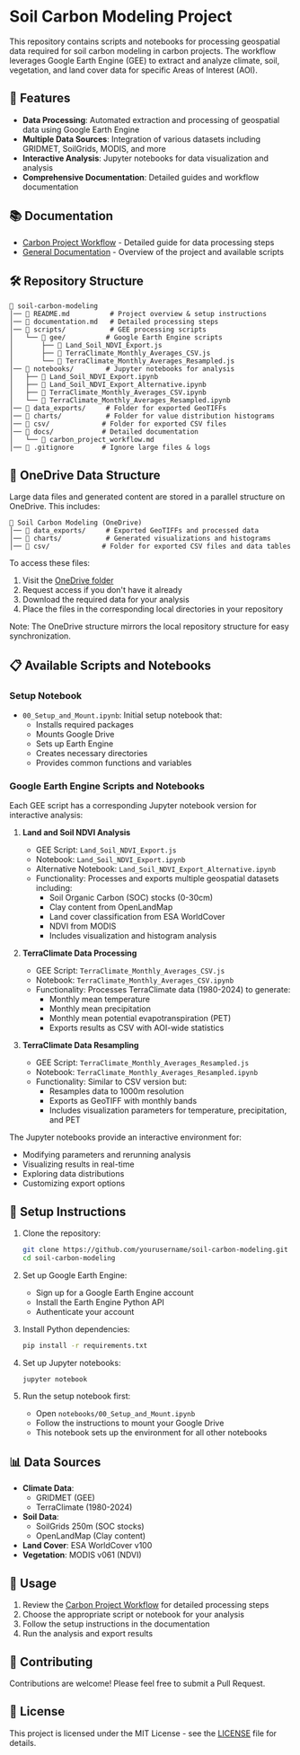 # Soil Carbon Modeling Project

This repository contains scripts and notebooks for processing geospatial data required for soil carbon modeling in carbon projects. The workflow leverages Google Earth Engine (GEE) to extract and analyze climate, soil, vegetation, and land cover data for specific Areas of Interest (AOI).

## 🌟 Features

- **Data Processing**: Automated extraction and processing of geospatial data using Google Earth Engine
- **Multiple Data Sources**: Integration of various datasets including GRIDMET, SoilGrids, MODIS, and more
- **Interactive Analysis**: Jupyter notebooks for data visualization and analysis
- **Comprehensive Documentation**: Detailed guides and workflow documentation

## 📚 Documentation

- [Carbon Project Workflow](docs/carbon_project_workflow.md) - Detailed guide for data processing steps
- [General Documentation](documentation.md) - Overview of the project and available scripts

## 🛠️ Repository Structure

```
📁 soil-carbon-modeling
│── 📜 README.md          # Project overview & setup instructions
│── 📜 documentation.md   # Detailed processing steps
│── 📁 scripts/           # GEE processing scripts
│   └── 📁 gee/          # Google Earth Engine scripts
│       ├── 📜 Land_Soil_NDVI_Export.js
│       ├── 📜 TerraClimate_Monthly_Averages_CSV.js
│       └── 📜 TerraClimate_Monthly_Averages_Resampled.js
│── 📁 notebooks/        # Jupyter notebooks for analysis
│   ├── 📜 Land_Soil_NDVI_Export.ipynb
│   ├── 📜 Land_Soil_NDVI_Export_Alternative.ipynb
│   ├── 📜 TerraClimate_Monthly_Averages_CSV.ipynb
│   └── 📜 TerraClimate_Monthly_Averages_Resampled.ipynb
│── 📁 data_exports/     # Folder for exported GeoTIFFs
│── 📁 charts/           # Folder for value distribution histograms
│── 📁 csv/             # Folder for exported CSV files
│── 📁 docs/            # Detailed documentation
│   └── 📜 carbon_project_workflow.md
│── 📜 .gitignore       # Ignore large files & logs
```

## 📁 OneDrive Data Structure

Large data files and generated content are stored in a parallel structure on OneDrive. This includes:

```
📁 Soil Carbon Modeling (OneDrive)
│── 📁 data_exports/     # Exported GeoTIFFs and processed data
│── 📁 charts/           # Generated visualizations and histograms
│── 📁 csv/             # Folder for exported CSV files and data tables
```

To access these files:
1. Visit the [OneDrive folder](https://kayaglobal.sharepoint.com/:f:/s/ClimateOffice/Eohsdwk2Ii1NgBReznqv3IgB-AsNm2qAmfmYkJfKRHoydw?e=SW7hyV)
2. Request access if you don't have it already
3. Download the required data for your analysis
4. Place the files in the corresponding local directories in your repository

Note: The OneDrive structure mirrors the local repository structure for easy synchronization.

## 📋 Available Scripts and Notebooks

### Setup Notebook
- `00_Setup_and_Mount.ipynb`: Initial setup notebook that:
  - Installs required packages
  - Mounts Google Drive
  - Sets up Earth Engine
  - Creates necessary directories
  - Provides common functions and variables

### Google Earth Engine Scripts and Notebooks
Each GEE script has a corresponding Jupyter notebook version for interactive analysis:

1. **Land and Soil NDVI Analysis**
   - GEE Script: `Land_Soil_NDVI_Export.js`
   - Notebook: `Land_Soil_NDVI_Export.ipynb`
   - Alternative Notebook: `Land_Soil_NDVI_Export_Alternative.ipynb`
   - Functionality: Processes and exports multiple geospatial datasets including:
     - Soil Organic Carbon (SOC) stocks (0-30cm)
     - Clay content from OpenLandMap
     - Land cover classification from ESA WorldCover
     - NDVI from MODIS
     - Includes visualization and histogram analysis

2. **TerraClimate Data Processing**
   - GEE Script: `TerraClimate_Monthly_Averages_CSV.js`
   - Notebook: `TerraClimate_Monthly_Averages_CSV.ipynb`
   - Functionality: Processes TerraClimate data (1980-2024) to generate:
     - Monthly mean temperature
     - Monthly mean precipitation
     - Monthly mean potential evapotranspiration (PET)
     - Exports results as CSV with AOI-wide statistics

3. **TerraClimate Data Resampling**
   - GEE Script: `TerraClimate_Monthly_Averages_Resampled.js`
   - Notebook: `TerraClimate_Monthly_Averages_Resampled.ipynb`
   - Functionality: Similar to CSV version but:
     - Resamples data to 1000m resolution
     - Exports as GeoTIFF with monthly bands
     - Includes visualization parameters for temperature, precipitation, and PET

The Jupyter notebooks provide an interactive environment for:
- Modifying parameters and rerunning analysis
- Visualizing results in real-time
- Exploring data distributions
- Customizing export options

## 🔧 Setup Instructions

1. Clone the repository:
   ```bash
   git clone https://github.com/yourusername/soil-carbon-modeling.git
   cd soil-carbon-modeling
   ```

2. Set up Google Earth Engine:
   - Sign up for a Google Earth Engine account
   - Install the Earth Engine Python API
   - Authenticate your account

3. Install Python dependencies:
   ```bash
   pip install -r requirements.txt
   ```

4. Set up Jupyter notebooks:
   ```bash
   jupyter notebook
   ```

5. Run the setup notebook first:
   - Open `notebooks/00_Setup_and_Mount.ipynb`
   - Follow the instructions to mount your Google Drive
   - This notebook sets up the environment for all other notebooks

## 📊 Data Sources

- **Climate Data**: 
  - GRIDMET (GEE)
  - TerraClimate (1980-2024)
- **Soil Data**: 
  - SoilGrids 250m (SOC stocks)
  - OpenLandMap (Clay content)
- **Land Cover**: ESA WorldCover v100
- **Vegetation**: MODIS v061 (NDVI)

## 📝 Usage

1. Review the [Carbon Project Workflow](docs/carbon_project_workflow.md) for detailed processing steps
2. Choose the appropriate script or notebook for your analysis
3. Follow the setup instructions in the documentation
4. Run the analysis and export results

## 🤝 Contributing

Contributions are welcome! Please feel free to submit a Pull Request.

## 📄 License

This project is licensed under the MIT License - see the [LICENSE](LICENSE) file for details. 